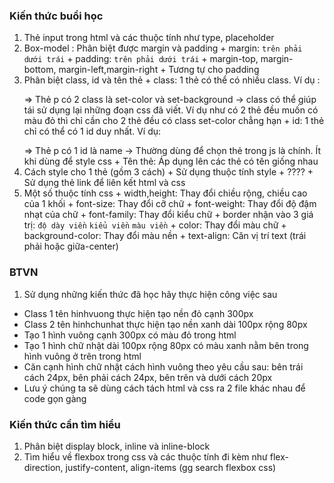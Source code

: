 ### Kiến thức buổi học
  1. Thẻ input trong html và các thuộc tính như type, placeholder
  2. Box-model : Phân biệt được margin và padding 
    + margin: `trên phải dưới trái` 
    + padding: `trên phải dưới trái`
    + margin-top, margin-bottom, margin-left,margin-right
    + Tương tự cho padding
  3. Phân biệt class, id và tên thẻ 
    + class: 1 thẻ có thể có nhiều class. Ví dụ : <p class="set-color set-background"></p> => Thẻ p có 2 class là set-color và set-background
    -> class có thể giúp tái sử dụng lại những đoạn css đã viết. Ví dụ như có 2 thẻ đều muốn có màu đỏ thì chỉ cần cho 2 thẻ đều có class set-color chẳng hạn 
    + id: 1 thẻ chỉ có thể có 1 id duy nhất. Ví dụ: <p id="name"></p> => Thẻ p có 1 id là name
    -> Thường dùng để chọn thẻ trong js là chính. Ít khi dùng để style css
    + Tên thẻ: Áp dụng lên các thẻ có tên giống nhau
  4. Cách style cho 1 thẻ (gồm 3 cách)
    + Sử dụng thuộc tính style
    + ????
    + Sử dụng thẻ link để liên kết html và css
  5. Một số thuộc tính css
    + width,height: Thay đổi chiều rộng, chiều cao của 1 khối
    + font-size: Thay đổi cỡ chữ
    + font-weight: Thay đổi độ đậm nhạt của chữ 
    + font-family: Thay đổi kiểu chữ 
    + border nhận vào 3 giá trị: `độ dày viền` `kiểu viền` `màu viền`
    + color: Thay đổi màu chữ
    + background-color: Thay đổi màu nền 
    + text-align: Căn vị trí text (trái phải hoặc giữa-center) 

### BTVN
1. Sử dụng những kiến thức đã học hãy thực hiện công việc sau 
  + Class 1 tên hinhvuong thực hiện tạo nền đỏ cạnh 300px
  + Class 2 tên hinhchunhat thực hiện tạo nền xanh dài 100px rộng 80px 
  + Tạo 1 hình vuông cạnh 300px có màu đỏ trong html
  + Tạo 1 hình chữ nhật dài 100px rộng 80px có màu xanh nằm bên trong hình vuông ở trên trong html
  + Căn cạnh hình chữ nhật cách hình vuông theo yêu cầu sau: bên trái cách 24px, bên phải cách 24px, bên trên và dưới cách 20px 
  + Lưu ý chúng ta sẽ dùng cách tách html và css ra 2 file khác nhau để code gọn gàng
  
### Kiến thức cần tìm hiểu
1. Phân biệt display block, inline và inline-block 
2. Tìm hiểu về flexbox trong css và các thuộc tính đi kèm như flex-direction, justify-content, align-items (gg search flexbox css)
